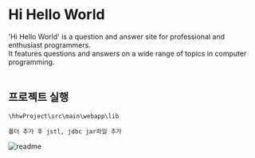# Hi Hello World 
'Hi Hello World' is a question and answer site for professional and enthusiast programmers.<br>
It features questions and answers on a wide range of topics in computer programming.
<br><br>
## 프로젝트 실행

``` 
\hhwProject\src\main\webapp\lib

폴더 추가 후 jstl, jdbc jar파일 추가
``` 


![readme](https://user-images.githubusercontent.com/48824321/107194208-169a0100-6a33-11eb-8103-adda81286a82.png)

